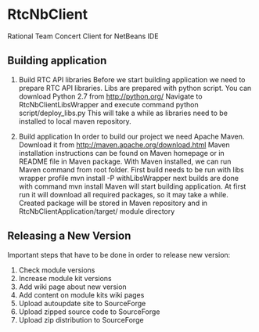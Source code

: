 RtcNbClient
===========

Rational Team Concert Client for NetBeans IDE

## Building application

1. Build RTC API libraries
Before we start building application we need to prepare RTC API libraries. Libs are prepared with python script. You can download Python 2.7 from http://python.org/ 
Navigate to RtcNbClientLibsWrapper and execute command
python script/deploy_libs.py
This will take a while as libraries need to be installed to local maven repository.

2. Build application
In order to build our project we need Apache Maven. Download it from http://maven.apache.org/download.html
Maven installation instructions can be found on Maven homepage or in README file in Maven package.
With Maven installed, we can run Maven command from root folder. 
First build needs to be run with libs wrapper profile
mvn install -P withLibsWrapper
next builds are done with command
mvn install	
Maven will start building application. At first run it will download all required packages, so it may take a while. 
Created package will be stored in Maven repository and in RtcNbClientApplication/target/ module directory

## Releasing a New Version
   Important steps that have to be done in order to release new version:

   1. Check module versions
   2. Increase module kit versions
   3. Add wiki page about new version
   4. Add content on module kits wiki pages
   5. Upload autoupdate site to SourceForge
   6. Upload zipped source code to SourceForge
   7. Upload zip distribution to SourceForge